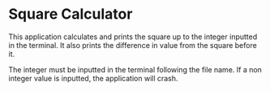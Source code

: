 # Square Calculator

This application calculates and prints the square up to the integer inputted in the terminal.
It also prints the difference in value from the square before it.

The integer must be inputted in the terminal following the file name.
If a non integer value is inputted, the application will crash.
